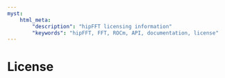 ```yaml
---
myst:
    html_meta:
        "description": "hipFFT licensing information"
        "keywords": "hipFFT, FFT, ROCm, API, documentation, license"
---
```


# License

```{include} ../LICENSE.md
```
